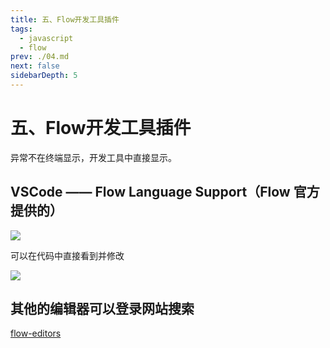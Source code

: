 ```yaml
---
title: 五、Flow开发工具插件
tags: 
  - javascript
  - flow
prev: ./04.md
next: false
sidebarDepth: 5
---
```


# 五、Flow开发工具插件
异常不在终端显示，开发工具中直接显示。

## VSCode —— Flow Language Support（Flow 官方提供的）

![](https://p6-juejin.byteimg.com/tos-cn-i-k3u1fbpfcp/f0a8d24bf6304aa1887e4157f4b0586a~tplv-k3u1fbpfcp-watermark.image)

可以在代码中直接看到并修改

![](https://p3-juejin.byteimg.com/tos-cn-i-k3u1fbpfcp/b9dd9d5f3fd34b5d9f969fb60c2cd8f4~tplv-k3u1fbpfcp-watermark.image)

## 其他的编辑器可以登录网站搜索

[flow-editors](https://flow.org/en/docs/editors/)

<Vssue :options="{ locale: 'zh' }"/>